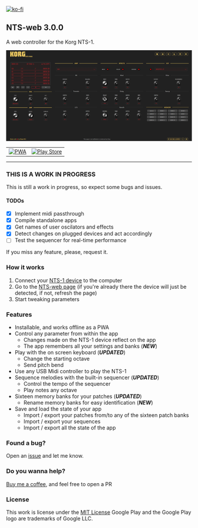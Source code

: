 [![ko-fi](https://ko-fi.com/img/githubbutton_sm.svg)](https://ko-fi.com/Y8Y43D7I3)

## NTS-web 3.0.0

A web controller for the Korg NTS-1.

![NTS-web](https://github.com/oscarrc/nts-web/blob/master/public/static/media/screenshot.png?raw=true "NTS-web Korg NTS-1 web controller")

<table>
  <tr>
    <td align="center">
      <a href="https://nts-web.oscarrc.me" target="_BLANK">
      <img width="175" src="https://user-images.githubusercontent.com/9122190/28998409-c5bf7362-7a00-11e7-9b63-db56694522e7.png" alt="PWA"></a>
    </td>
    <td align="center">
       <a href="https://play.google.com/store/apps/details?id=me.oscarrc.nts_web.twa" target="_BLANK"><img width="200" src="https://play.google.com/intl/en_us/badges/static/images/badges/en_badge_web_generic.png" alt="Play Store"/></a>
    </td>
  </tr>
</table>

---

### THIS IS A WORK IN PROGRESS

This is still a work in progress, so expect some bugs and issues. 

#### TODOs

- [x] Implement midi passthrough
- [x] Compile standalone apps
- [x] Get names of user oscilators and effects
- [x] Detect changes on plugged devices and act accordingly
- [ ] Test the sequencer for real-time performance

If you miss any feature, please, request it.

### How it works

1. Connect your [NTS-1 device](https://amzn.to/3j3yu2Q) to the computer
2. Go to the [NTS-web page](https://nts-web.oscarrc.me) (if you're already there the device will just be detected, if not, refresh the page)
3. Start tweaking parameters

### Features

* Installable, and works offline as a PWA
* Control any parameter from within the app
    * Changes made on the NTS-1 device reflect on the app
    * The app remembers all your settings and banks  (_**NEW**_)
* Play with the on screen keyboard  (_**UPDATED**_)
    * Change the starting octave
    * Send pitch bend
* Use any USB Midi controller to play the NTS-1
* Sequence melodies with the built-in sequencer (_**UPDATED**_)
    * Control the tempo of the sequencer
    * Play notes any octave
* Sixteen memory banks for your patches (_**UPDATED**_)
    * Rename memory banks for easy identification (_**NEW**_)
* Save and load the state of your app
    * Import / export your patches from/to any of the sixteen patch banks
    * Import / export your sequences
    * Import / export all the state of the app

### Found a bug?

Open an [issue](https://github.com/oscarrc/nts-web/issues) and let me know.

### Do you wanna help?

[Buy me a coffee](https://ko-fi.com/Y8Y43D7I3), and feel free to open a PR

### License

This work is license under the [MIT License](https://github.com/oscarrc/nts-web/blob/master/LICENSE)
Google Play and the Google Play logo are trademarks of Google LLC.
